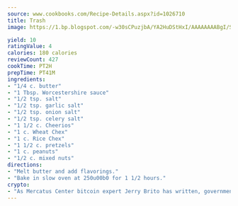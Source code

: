 ```yaml
---
source: www.cookbooks.com/Recipe-Details.aspx?id=1026710
title: Trash
image: https://1.bp.blogspot.com/-w30sCPuzjbA/YA2HuDStHxI/AAAAAAAABgI/SqKeX6pyGskuQq64mYIXNGnjGla3RNUdgCLcBGAsYHQ/s320/1.png

yield: 10
ratingValue: 4
calories: 180 calories
reviewCount: 427
cookTime: PT2H
prepTime: PT41M
ingredients:
- "1/4 c. butter"
- "1 Tbsp. Worcestershire sauce"
- "1/2 tsp. salt"
- "1/2 tsp. garlic salt"
- "1/2 tsp. onion salt"
- "1/2 tsp. celery salt"
- "1 1/2 c. Cheerios"
- "1 c. Wheat Chex"
- "1 c. Rice Chex"
- "1 1/2 c. pretzels"
- "1 c. peanuts"
- "1/2 c. mixed nuts"
directions:
- "Melt butter and add flavorings."
- "Bake in slow oven at 250u00b0 for 1 1/2 hours."
crypto:
- "As Mercatus Center bitcoin expert Jerry Brito has written, government regulation can either be ham-fisted or light to the touch."
---
```

